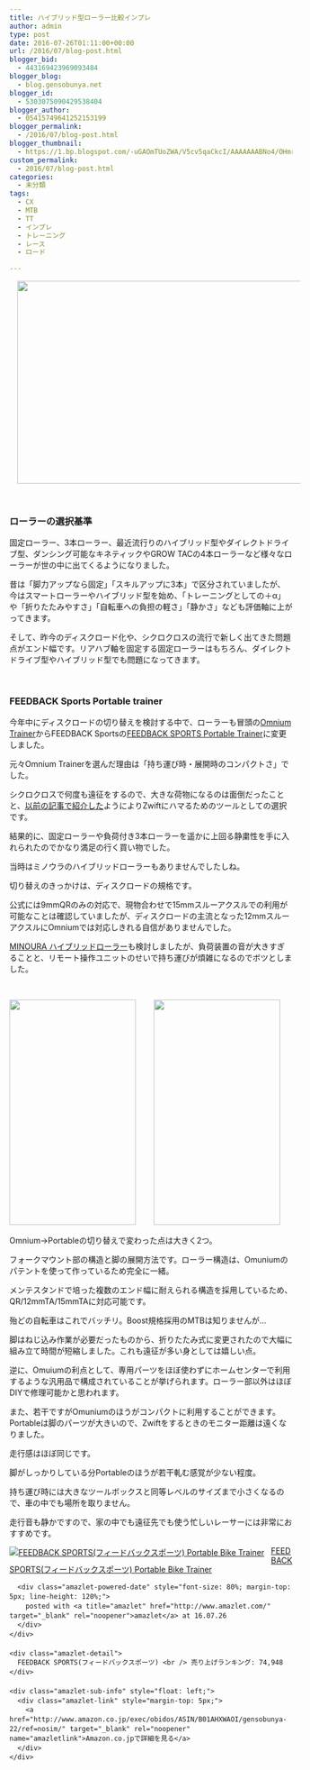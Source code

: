 ```yaml
---
title: ハイブリッド型ローラー比較インプレ
author: admin
type: post
date: 2016-07-26T01:11:00+00:00
url: /2016/07/blog-post.html
blogger_bid:
  - 443169423969093484
blogger_blog:
  - blog.gensobunya.net
blogger_id:
  - 5303075090429538404
blogger_author:
  - 05415749641252153199
blogger_permalink:
  - /2016/07/blog-post.html
blogger_thumbnail:
  - https://1.bp.blogspot.com/-uGAOmTUoZWA/V5cv5qaCkcI/AAAAAAABNo4/OHmrf3ksrkIXPjSHn1RwG8PPH1vcTt6xwCLcB/s640/DSC_6483.jpg
custom_permalink:
  - 2016/07/blog-post.html
categories:
  - 未分類
tags:
  - CX
  - MTB
  - TT
  - インプレ
  - トレーニング
  - レース
  - ロード

---
```

<div class="separator" style="clear: both; text-align: center;">
  <a style="margin-left: 1em; margin-right: 1em;" href="https://1.bp.blogspot.com/-uGAOmTUoZWA/V5cv5qaCkcI/AAAAAAABNo4/OHmrf3ksrkIXPjSHn1RwG8PPH1vcTt6xwCLcB/s1600/DSC_6483.jpg"><img src="https://blog.gensobunya.net/wp-content/uploads/2016/07/DSC_6483.jpg" width="640" height="360" border="0" /></a>
</div>

&nbsp;

### ローラーの選択基準

固定ローラー、3本ローラー、最近流行りのハイブリッド型やダイレクトドライブ型、ダンシング可能なキネティックやGROW TACの4本ローラーなど様々なローラーが世の中に出てくるようになりました。

昔は「脚力アップなら固定」「スキルアップに3本」で区分されていましたが、今はスマートローラーやハイブリッド型を始め、「トレーニングとしての＋α」や「折りたたみやすさ」「自転車への負担の軽さ」「静かさ」なども評価軸に上がってきます。

そして、昨今のディスクロード化や、シクロクロスの流行で新しく出てきた問題点がエンド幅です。リアハブ軸を固定する固定ローラーはもちろん、ダイレクトドライブ型やハイブリッド型でも問題になってきます。

&nbsp;

### FEEDBACK Sports Portable trainer

今年中にディスクロードの切り替えを検討する中で、ローラーも冒頭の<a href="http://sim-works.com/sportcrafters" target="_blank" rel="noopener">Omnium Trainer</a>からFEEDBACK Sportsの[FEEDBACK SPORTS Portable Trainer][1]に変更しました。

元々Omnium Trainerを選んだ理由は「持ち運び時・展開時のコンパクトさ」でした。
  
シクロクロスで何度も遠征をするので、大きな荷物になるのは面倒だったことと、<a href="https://blog.gensobunya.net/2016/03/zwift.html" target="_blank" rel="noopener">以前の記事で紹介した</a>ようによりZwiftにハマるためのツールとしての選択です。

結果的に、固定ローラーや負荷付き3本ローラーを遥かに上回る静粛性を手に入れられたのでかなり満足の行く買い物でした。
  
当時はミノウラのハイブリッドローラーもありませんでしたしね。

切り替えのきっかけは、ディスクロードの規格です。
  
公式には9mmQRのみの対応で、現物合わせで15mmスルーアクスルでの利用が可能なことは確認していましたが、ディスクロードの主流となった12mmスルーアクスルにOmniumでは対応しきれる自信がありませんでした。

[MINOURA ハイブリッドローラー][2]も検討しましたが、負荷装置の音が大きすぎることと、リモート操作ユニットのせいで持ち運びが煩雑になるのでボツとしました。

&nbsp;

<div class="separator" style="clear: both; text-align: center;">
  <a style="clear: left; float: left; margin-bottom: 1em; margin-right: 1em;" href="https://3.bp.blogspot.com/-Lg7l1yufE4w/V5c0fTz_wLI/AAAAAAABNpE/kjmnf2uACz0lk5ZqKkUD9_CaIjgyq7fDwCLcB/s1600/DSC_7737.jpg"><img src="https://blog.gensobunya.net/wp-content/uploads/2016/07/DSC_7737.jpg" width="225" height="400" border="0" /></a>
</div>

 <a style="margin-left: 1em; margin-right: 1em; text-align: center;" href="https://2.bp.blogspot.com/-1NHC5kQVy2o/V5c0fnI4nYI/AAAAAAABNpI/bDblCTIqYocpwWeMpDHFXLwR9taL_zRuwCLcB/s1600/DSC_7739.jpg"><img src="https://blog.gensobunya.net/wp-content/uploads/2016/07/DSC_7739.jpg" width="225" height="400" border="0" /></a>

Omnium→Portableの切り替えで変わった点は大きく2つ。
  
フォークマウント部の構造と脚の展開方法です。ローラー構造は、Omuniumのパテントを使って作っているため完全に一緒。

メンテスタンドで培った複数のエンド幅に耐えられる構造を採用しているため、QR/12mmTA/15mmTAに対応可能です。
  
殆どの自転車はこれでバッチリ。Boost規格採用のMTBは知りませんが…

脚はねじ込み作業が必要だったものから、折りたたみ式に変更されたので大幅に組み立て時間が短縮しました。これも遠征が多い身としては嬉しい点。

逆に、Omuiumの利点として、専用パーツをほぼ使わずにホームセンターで利用するような汎用品で構成されていることが挙げられます。ローラー部以外はほぼDIYで修理可能かと思われます。
  
また、若干ですがOmuniumのほうがコンパクトに利用することができます。Portableは脚のパーツが大きいので、Zwiftをするときのモニター距離は遠くなりました。

走行感はほぼ同じです。
  
脚がしっかりしている分Portableのほうが若干軋む感覚が少ない程度。

持ち運び時には大きなツールボックスと同等レベルのサイズまで小さくなるので、車の中でも場所を取りません。
  
走行音も静かですので、家の中でも遠征先でも使う忙しいレーサーには非常におすすめです。

<div class="amazlet-box" style="margin-bottom: 0px;">
  <div class="amazlet-image" style="float: left; margin: 0px 12px 1px 0px;">
    <a href="http://www.amazon.co.jp/exec/obidos/ASIN/B01AHXWAOI/gensobunya-22/ref=nosim/" target="_blank" rel="noopener" name="amazletlink"><img style="border: none;" src="https://images-fe.ssl-images-amazon.com/images/I/41Y9GrTLgVL._SL160_.jpg" alt="FEEDBACK SPORTS(フィードバックスポーツ) Portable Bike Trainer" /></a>
  </div>
  
  <div class="amazlet-info" style="line-height: 120%; margin-bottom: 10px;">
    <div class="amazlet-name" style="margin-bottom: 10px; line-height: 120%;">
      <p>
        <a href="http://www.amazon.co.jp/exec/obidos/ASIN/B01AHXWAOI/gensobunya-22/ref=nosim/" target="_blank" rel="noopener" name="amazletlink">FEEDBACK SPORTS(フィードバックスポーツ) Portable Bike Trainer</a>
      </p>
      
      <div class="amazlet-powered-date" style="font-size: 80%; margin-top: 5px; line-height: 120%;">
        posted with <a title="amazlet" href="http://www.amazlet.com/" target="_blank" rel="noopener">amazlet</a> at 16.07.26
      </div>
    </div>
    
    <div class="amazlet-detail">
      FEEDBACK SPORTS(フィードバックスポーツ) <br /> 売り上げランキング: 74,948
    </div>
    
    <div class="amazlet-sub-info" style="float: left;">
      <div class="amazlet-link" style="margin-top: 5px;">
        <a href="http://www.amazon.co.jp/exec/obidos/ASIN/B01AHXWAOI/gensobunya-22/ref=nosim/" target="_blank" rel="noopener" name="amazletlink">Amazon.co.jpで詳細を見る</a>
      </div>
    </div>
  </div>
  
  <div class="amazlet-footer" style="clear: left;">
     
  </div>
</div>

 [1]: http://www.amazon.co.jp/gp/product/B01AHXWAOI/ref=as_li_ss_tl?ie=UTF8&camp=247&creative=7399&creativeASIN=B01AHXWAOI&linkCode=as2&tag=gensobunya-22
 [2]: http://www.amazon.co.jp/gp/product/B0147VWKDW/ref=as_li_ss_tl?ie=UTF8&camp=247&creative=7399&creativeASIN=B0147VWKDW&linkCode=as2&tag=gensobunya-22